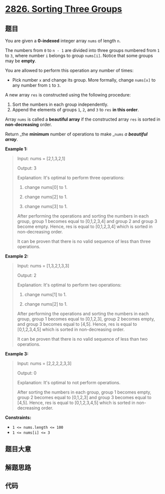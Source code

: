 # [2826. Sorting Three Groups](https://leetcode.com/problems/sorting-three-groups/)

## 题目

You are given a **0-indexed** integer array `nums` of length `n`.  
  
The numbers from `0` to `n - 1` are divided into three groups numbered from
`1` to `3`, where number `i` belongs to group `nums[i]`. Notice that some
groups may be **empty**.  
  
You are allowed to perform this operation any number of times:

  * Pick number `x` and change its group. More formally, change `nums[x]` to any number from `1` to `3`.

A new array `res` is constructed using the following procedure:

  1. Sort the numbers in each group independently.
  2. Append the elements of groups `1`, `2`, and `3` to `res` **in this order**.

Array `nums` is called a **beautiful array** if the constructed array `res` is
sorted in **non-decreasing** order.

Return _the **minimum** number of operations to make _`nums` _a **beautiful
array**_.



**Example 1:**

> Input: nums = [2,1,3,2,1]
> 
> Output: 3
> 
> Explanation: It's optimal to perform three operations:
> 
> 1. change nums[0] to 1.
> 
> 2. change nums[2] to 1.
> 
> 3. change nums[3] to 1.
> 
> After performing the operations and sorting the numbers in each group, group 1 becomes equal to [0,1,2,3,4] and group 2 and group 3 become empty. Hence, res is equal to [0,1,2,3,4] which is sorted in non-decreasing order.
> 
> It can be proven that there is no valid sequence of less than three operations.

**Example 2:**

> Input: nums = [1,3,2,1,3,3]
> 
> Output: 2
> 
> Explanation: It's optimal to perform two operations:
> 
> 1. change nums[1] to 1.
> 
> 2. change nums[2] to 1.
> 
> After performing the operations and sorting the numbers in each group, group 1 becomes equal to [0,1,2,3], group 2 becomes empty, and group 3 becomes equal to [4,5]. Hence, res is equal to [0,1,2,3,4,5] which is sorted in non-decreasing order.
> 
> It can be proven that there is no valid sequence of less than two operations.

**Example 3:**

> Input: nums = [2,2,2,2,3,3]
> 
> Output: 0
> 
> Explanation: It's optimal to not perform operations.
> 
> After sorting the numbers in each group, group 1 becomes empty, group 2 becomes equal to [0,1,2,3] and group 3 becomes equal to [4,5]. Hence, res is equal to [0,1,2,3,4,5] which is sorted in non-decreasing order.

**Constraints:**

  * `1 <= nums.length <= 100`
  * `1 <= nums[i] <= 3`


## 题目大意

## 解题思路

## 代码

```javascript

```


